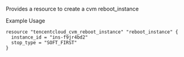 Provides a resource to create a cvm reboot_instance

Example Usage

```hcl
resource "tencentcloud_cvm_reboot_instance" "reboot_instance" {
  instance_id = "ins-f9jr4bd2"
  stop_type = "SOFT_FIRST"
}
```